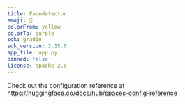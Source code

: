 ```yaml
---
title: Facedetector
emoji: 🏃
colorFrom: yellow
colorTo: purple
sdk: gradio
sdk_version: 3.15.0
app_file: app.py
pinned: false
license: apache-2.0
---
```


Check out the configuration reference at https://huggingface.co/docs/hub/spaces-config-reference
